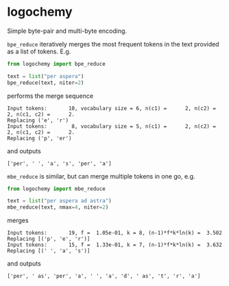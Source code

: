 # logochemy
 
 Simple byte-pair and multi-byte encoding.

`bpe_reduce` iteratively merges the most frequent tokens in the text provided as a list of tokens. E.g.
 ```python
from logochemy import bpe_reduce

text = list("per aspera")
bpe_reduce(text, niter=2)
 ```
performs the merge sequence
```
Input tokens:       10, vocabulary size = 6, n(c1) =      2, n(c2) =      2, n(c1, c2) =      2.
Replacing ('e', 'r')
Input tokens:        8, vocabulary size = 5, n(c1) =      2, n(c2) =      2, n(c1, c2) =      2.
Replacing ('p', 'er')
```
and outputs
```
['per', ' ', 'a', 's', 'per', 'a']
```

`mbe_reduce` is similar, but can merge multiple tokens in one go, e.g.
```python
from logochemy import mbe_reduce

text = list("per aspera ad astra")
mbe_reduce(text, nmax=4, niter=2)
```
merges
```
Input tokens:       19, f =  1.05e-01, k = 8, (n-1)*f*k*ln(k) =  3.502
Replacing [('p', 'e', 'r')]
Input tokens:       15, f =  1.33e-01, k = 7, (n-1)*f*k*ln(k) =  3.632
Replacing [(' ', 'a', 's')]
```
and outputs
```
['per', ' as', 'per', 'a', ' ', 'a', 'd', ' as', 't', 'r', 'a']
```